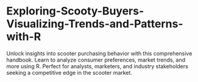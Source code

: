 # Exploring-Scooty-Buyers-Visualizing-Trends-and-Patterns-with-R
 Unlock insights into scooter purchasing behavior with this comprehensive handbook. Learn to analyze consumer preferences, market trends, and more using R. Perfect for analysts, marketers, and industry stakeholders seeking a competitive edge in the scooter market. 
